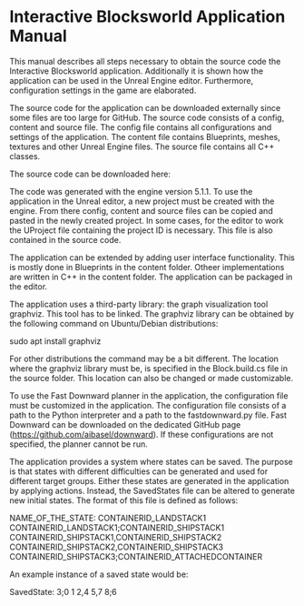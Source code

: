 # Interactive Blocksworld Application Manual

This manual describes all steps necessary to obtain the source code the Interactive Blocksworld application. Additionally it is shown how the application can be used in the Unreal Engine editor.
Furthermore, configuration settings in the game are elaborated.


The source code for the application can be downloaded externally since some files are too large for GitHub.
The source code consists of a config, content and source file. The config file contains all configurations and settings of the application.
The content file contains Blueprints, meshes, textures and other Unreal Engine files. The source file contains all C++ classes.

The source code can be downloaded here:


The code was generated with the engine version 5.1.1. To use the application in the Unreal editor, a new project must be created with the engine.
From there config, content and source files can be copied and pasted in the newly created project. In some cases, for the editor to work the UProject file containing the project ID is necessary. This file is also contained in the source code.

The application can be extended by adding user interface functionality. This is mostly done in Blueprints in the content folder. Otheer implementations are written in C++ in the content folder.
The application can be packaged in the editor.

The application uses a third-party library: the graph visualization tool graphviz. This tool has to be linked. The graphviz library can be obtained by the following command on Ubuntu/Debian distributions:

sudo apt install graphviz

For other distributions the command may be a bit different. The location where the graphviz library must be, is specified in the Block.build.cs file in the source folder. This location can also be changed or made customizable.

To use the Fast Downward planner in the application, the configuration file must be customized in the application. The configuration file consists of a path to the Python interpreter and a path to the fastdownward.py file. Fast Downward can be downloaded on the dedicated GitHub page (https://github.com/aibasel/downward). If these configurations are not specified, the planner cannot be run.

The application provides a system where states can be saved. The purpose is that states with different difficulties can be generated and used for different target groups. Either these states are generated in the application by applying actions. Instead, the SavedStates file can be altered to generate new initial states. The format of this file is defined as follows:

NAME_OF_THE_STATE: CONTAINERID_LANDSTACK1 CONTAINERID_LANDSTACK1;CONTAINERID_SHIPSTACK1 CONTAINERID_SHIPSTACK1,CONTAINERID_SHIPSTACK2 CONTAINERID_SHIPSTACK2,CONTAINERID_SHIPSTACK3 CONTAINERID_SHIPSTACK3;CONTAINERID_ATTACHEDCONTAINER

An example instance of a saved state would be:

SavedState: 3;0 1 2,4 5,7 8;6